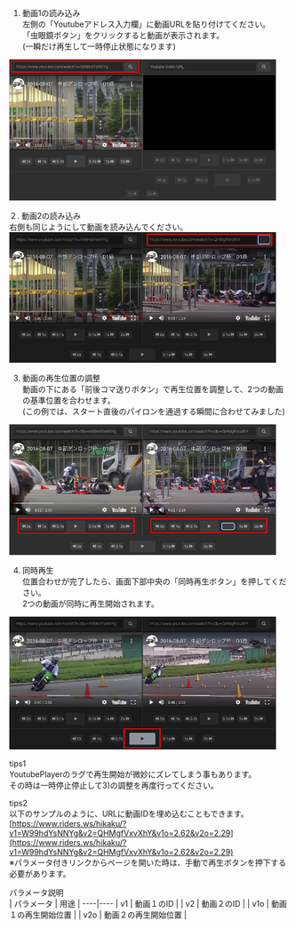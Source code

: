 1. 動画1の読み込み  
左側の「Youtubeアドレス入力欄」に動画URLを貼り付けてください。  
「虫眼鏡ボタン」をクリックすると動画が表示されます。  
(一瞬だけ再生して一時停止状態になります) 
<img src="image/m1.png" />

２. 動画2の読み込み  
右側も同じようにして動画を読み込んでください。  
<img src="image/m2.png" />

3. 動画の再生位置の調整  
動画の下にある「前後コマ送りボタン」で再生位置を調整して、2つの動画の基準位置を合わせます。  
(この例では、スタート直後のパイロンを通過する瞬間に合わせてみました)  
<img src="image/m3.png" />

4. 同時再生  
位置合わせが完了したら、画面下部中央の「同時再生ボタン」を押してください。  
2つの動画が同時に再生開始されます。  
<img src="image/m4.png" />

tips1  
YoutubePlayerのラグで再生開始が微妙にズレてしまう事もあります。  
その時は一時停止停止して3)の調整を再度行ってください。  

tips2  
以下のサンプルのように、URLに動画IDを埋め込むこともできます。
[https://www.riders.ws/hikaku/?v1=W99hdYsNNYg&v2=QHMgfVxvXhY&v1o=2.62&v2o=2.29](https://www.riders.ws/hikaku/?v1=W99hdYsNNYg&v2=QHMgfVxvXhY&v1o=2.62&v2o=2.29)  
※パラメータ付きリンクからページを開いた時は、手動で再生ボタンを押下する必要があります。

パラメータ説明  
| パラメータ | 用途 |
----|---- 
| v1 | 動画１のID |
| v2 | 動画２のID |
| v1o | 動画１の再生開始位置 |
| v2o | 動画２の再生開始位置 |
